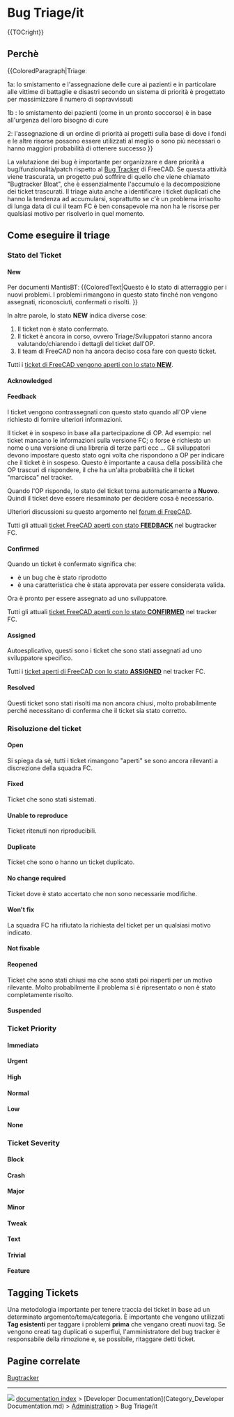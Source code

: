 # Bug Triage/it
{{TOCright}}

## Perchè


{{ColoredParagraph|Triageː

1a: lo smistamento e l'assegnazione delle cure ai pazienti e in particolare alle vittime di battaglie e disastri secondo un sistema di priorità è progettato per massimizzare il numero di sopravvissuti

1b : lo smistamento dei pazienti (come in un pronto soccorso) è in base all'urgenza del loro bisogno di cure

2: l'assegnazione di un ordine di priorità ai progetti sulla base di dove i fondi e le altre risorse possono essere utilizzati al meglio o sono più necessari o hanno maggiori probabilità di ottenere successo
}}

La valutazione dei bug è importante per organizzare e dare priorità a bug/funzionalità/patch rispetto al [Bug Tracker](Tracker/it.md) di FreeCAD. Se questa attività viene trascurata, un progetto può soffrire di quello che viene chiamato \"Bugtracker Bloat\", che è essenzialmente l\'accumulo e la decomposizione dei ticket trascurati. Il triage aiuta anche a identificare i ticket duplicati che hanno la tendenza ad accumularsi, soprattutto se c\'è un problema irrisolto di lunga data di cui il team FC è ben consapevole ma non ha le risorse per qualsiasi motivo per risolverlo in quel momento.



## Come eseguire il triage 



### Stato del Ticket 

#### New

Per documenti MantisBTː {{ColoredText|Questo è lo stato di atterraggio per i nuovi problemi. I problemi rimangono in questo stato finché non vengono assegnati, riconosciuti, confermati o risolti. }}

In altre parole, lo stato **NEW** indica diverse coseː

1.  Il ticket non è stato confermato.
2.  Il ticket è ancora in corso, ovvero Triage/Sviluppatori stanno ancora valutando/chiarendo i dettagli del ticket dall\'OP.
3.  Il team di FreeCAD non ha ancora deciso cosa fare con questo ticket.

Tutti i [ticket di FreeCAD vengono aperti con lo stato **NEW**](https://freecadweb.org/tracker/view_all_set.php?type=1&temporary=y&status=10&hide_status=80).

#### Acknowledged

#### Feedback

I ticket vengono contrassegnati con questo stato quando all\'OP viene richiesto di fornire ulteriori informazioni.

Il ticket è in sospeso in base alla partecipazione di OP. Ad esempioː nel ticket mancano le informazioni sulla versione FC; o forse è richiesto un nome o una versione di una libreria di terze parti ecc \... Gli sviluppatori devono impostare questo stato ogni volta che rispondono a OP per indicare che il ticket è in sospeso. Questo è importante a causa della possibilità che OP trascuri di rispondere, il che ha un\'alta probabilità che il ticket \"marcisca\" nel tracker.

Quando l\'OP risponde, lo stato del ticket torna automaticamente a **Nuovo**. Quindi il ticket deve essere riesaminato per decidere cosa è necessario.

Ulteriori discussioni su questo argomento nel [forum di FreeCAD](https://forum.freecadweb.org/viewtopic.php?f=10&t=23005).

Tutti gli attuali [ticket FreeCAD aperti con stato **FEEDBACK**](https://freecadweb.org/tracker/view_all_set.php?type=1&temporary=y&status=20&hide_status=80) nel bugtracker FC.

#### Confirmed

Quando un ticket è confermato significa cheː

-   è un bug che è stato riprodotto
-   è una caratteristica che è stata approvata per essere considerata valida.

Ora è pronto per essere assegnato ad uno sviluppatore.

Tutti gli attuali [ticket FreeCAD aperti con lo stato **CONFIRMED**](https://freecadweb.org/tracker/view_all_set.php?type=1&temporary=y&status=40&hide_status=80) nel tracker FC.

#### Assigned

Autoesplicativo, questi sono i ticket che sono stati assegnati ad uno sviluppatore specifico.

Tutti i [ticket aperti di FreeCAD con lo stato **ASSIGNED**](https://freecadweb.org/tracker/view_all_set.php?type=1&temporary=y&status=50&hide_status=80) nel tracker FC.

#### Resolved

Questi ticket sono stati risolti ma non ancora chiusi, molto probabilmente perché necessitano di conferma che il ticket sia stato corretto.





### Risoluzione del ticket 

#### Open

Si spiega da sé, tutti i ticket rimangono \"aperti\" se sono ancora rilevanti a discrezione della squadra FC.

#### Fixed

Ticket che sono stati sistemati.

#### Unable to reproduce 

Ticket ritenuti non riproducibili.

#### Duplicate

Ticket che sono o hanno un ticket duplicato.

#### No change required 

Ticket dove è stato accertato che non sono necessarie modifiche.

#### Won\'t fix 

La squadra FC ha rifiutato la richiesta del ticket per un qualsiasi motivo indicato.

#### Not fixable 

#### Reopened

Ticket che sono stati chiusi ma che sono stati poi riaperti per un motivo rilevante. Molto probabilmente il problema si è ripresentato o non è stato completamente risolto.

#### Suspended

### Ticket Priority 

#### Immediatə

#### Urgent

#### High

#### Normal

#### Low

#### None

### Ticket Severity 

#### Block

#### Crash

#### Major

#### Minor

#### Tweak

#### Text

#### Trivial

#### Feature

## Tagging Tickets 

Una metodologia importante per tenere traccia dei ticket in base ad un determinato argomento/tema/categoria. È importante che vengano utilizzati **Tag esistenti** per taggare i problemi **prima** che vengano creati nuovi tag. Se vengono creati tag duplicati o superflui, l\'amministratore del bug tracker è responsabile della rimozione e, se possibile, ritaggare detti ticket.

## Pagine correlate 

[Bugtracker](Tracker/it.md)



---
![](images/Button_right.svg) [documentation index](../README.md) > [Developer Documentation](Category_Developer Documentation.md) > [Administration](Category_Administration.md) > Bug Triage/it
